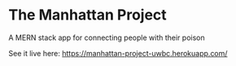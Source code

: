 # The Manhattan Project

A MERN stack app for connecting people with their poison


See it live here: https://manhattan-project-uwbc.herokuapp.com/
